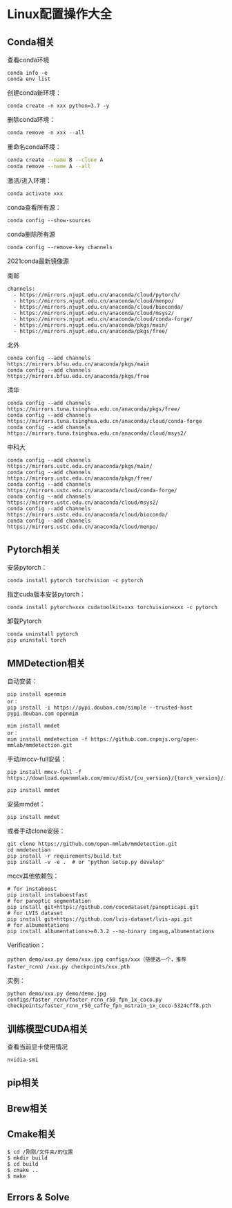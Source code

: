 # Linux配置操作大全





## Conda相关

查看conda环境

```
conda info -e 
conda env list
```

创建conda新环境：

```
conda create -n xxx python=3.7 -y
```

删除conda环境：

```csharp
conda remove -n xxx --all
```

重命名conda环境：

```bash
conda create --name B --clone A
conda remove --name A --all
```

激活/进入环境：

```
conda activate xxx
```

conda查看所有源：

```
conda config --show-sources
```

conda删除所有源

```
conda config --remove-key channels
```

2021conda最新镜像源

南邮

```
channels:
  - https://mirrors.njupt.edu.cn/anaconda/cloud/pytorch/
  - https://mirrors.njupt.edu.cn/anaconda/cloud/menpo/
  - https://mirrors.njupt.edu.cn/anaconda/cloud/bioconda/
  - https://mirrors.njupt.edu.cn/anaconda/cloud/msys2/
  - https://mirrors.njupt.edu.cn/anaconda/cloud/conda-forge/
  - https://mirrors.njupt.edu.cn/anaconda/pkgs/main/
  - https://mirrors.njupt.edu.cn/anaconda/pkgs/free/
```

北外

```
conda config --add channels https://mirrors.bfsu.edu.cn/anaconda/pkgs/main
conda config --add channels https://mirrors.bfsu.edu.cn/anaconda/pkgs/free
```



清华

```
conda config --add channels https://mirrors.tuna.tsinghua.edu.cn/anaconda/pkgs/free/
conda config --add channels https://mirrors.tuna.tsinghua.edu.cn/anaconda/cloud/conda-forge
conda config --add channels https://mirrors.tuna.tsinghua.edu.cn/anaconda/cloud/msys2/
```

中科大

```
conda config --add channels https://mirrors.ustc.edu.cn/anaconda/pkgs/main/
conda config --add channels https://mirrors.ustc.edu.cn/anaconda/pkgs/free/
conda config --add channels https://mirrors.ustc.edu.cn/anaconda/cloud/conda-forge/
conda config --add channels https://mirrors.ustc.edu.cn/anaconda/cloud/msys2/
conda config --add channels https://mirrors.ustc.edu.cn/anaconda/cloud/bioconda/
conda config --add channels https://mirrors.ustc.edu.cn/anaconda/cloud/menpo/
```



## Pytorch相关

安装pytorch：

```
conda install pytorch torchvision -c pytorch
```

指定cuda版本安装pytorch：

```
conda install pytorch=xxx cudatoolkit=xxx torchvision=xxx -c pytorch
```

卸载Pytorch

```
conda uninstall pytorch
pip uninstall torch
```



## MMDetection相关

自动安装：

```
pip install openmim
or：
pip install -i https://pypi.douban.com/simple --trusted-host pypi.douban.com openmim

mim install mmdet
or：
mim install mmdetection -f https://github.com.cnpmjs.org/open-mmlab/mmdetection.git
```

手动/mccv-full安装：

```
pip install mmcv-full -f https://download.openmmlab.com/mmcv/dist/{cu_version}/{torch_version}/index.html
```

```
pip install mmdet
```

安装mmdet：

```
pip install mmdet
```

或者手动clone安装：

```
git clone https://github.com/open-mmlab/mmdetection.git
cd mmdetection
pip install -r requirements/build.txt
pip install -v -e .  # or "python setup.py develop"
```

mccv其他依赖包：

```
# for instaboost
pip install instaboostfast
# for panoptic segmentation
pip install git+https://github.com/cocodataset/panopticapi.git
# for LVIS dataset
pip install git+https://github.com/lvis-dataset/lvis-api.git
# for albumentations
pip install albumentations>=0.3.2 --no-binary imgaug,albumentations
```

Verification：

```
python demo/xxx.py demo/xxx.jpg configs/xxx（随便选一个，推荐faster_rcnn）/xxx.py checkpoints/xxx.pth
```

实例：

```
python demo/xxx.py demo/demo.jpg configs/faster_rcnn/faster_rcnn_r50_fpn_1x_coco.py checkpoints/faster_rcnn_r50_caffe_fpn_mstrain_1x_coco-5324cff8.pth
```



## 训练模型CUDA相关

查看当前显卡使用情况

```
nvidia-smi
```



## pip相关





## Brew相关





## Cmake相关

```
$ cd /刚刚/文件夹/的位置
$ mkdir build
$ cd build
$ cmake ..
$ make
```



## Errors & Solve



